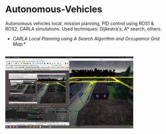 # Autonomous-Vehicles
Autonomous vehicles local, mission planning, PID control using ROS1 & ROS2, CARLA simulations.
Used techniques: Dijkestra's, A* search, others.
* **CARLA Local Planning using A* Search Algorithm and Occupance Grid Map:**                                                                     <br /><br />
<img src="https://github.com/MarawanAzmy/Autonomous-Vehicles/blob/main/A_Star_local_Planning.PNG" width=80% height=80%>